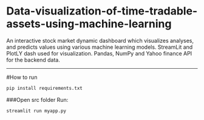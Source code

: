 # Data-visualization-of-time-tradable-assets-using-machine-learning
An interactive stock market dynamic dashboard which visualizes analyses, and predicts values using various machine learning models. StreamLit and PlotLY dash used for visualization. Pandas, NumPy and Yahoo finance API for the backend data.

---------------------------------------------------------------------------------------------------------------------------------
#How to run

```bash
pip install requirements.txt
```

###Open src folder
Run:
```bash
streamlit run myapp.py
```

